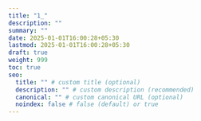 ```yaml
---
title: "1_"
description: ""
summary: ""
date: 2025-01-01T16:00:28+05:30
lastmod: 2025-01-01T16:00:28+05:30
draft: true
weight: 999
toc: true
seo:
  title: "" # custom title (optional)
  description: "" # custom description (recommended)
  canonical: "" # custom canonical URL (optional)
  noindex: false # false (default) or true
---
```

